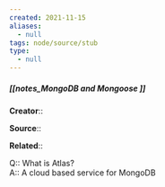 ```yaml
---
created: 2021-11-15 
aliases:
  - null
tags: node/source/stub
type:
  - null 
---
```


##### [[notes_MongoDB and Mongoose ]]

**Creator**::

**Source**::

**Related**:: 

Q:: What is Atlas?  
A::
A cloud based service for MongoDB

